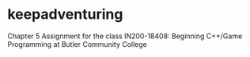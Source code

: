 # keepadventuring
Chapter 5 Assignment for the class IN200-18408: Beginning C++/Game Programming at Butler Community College
